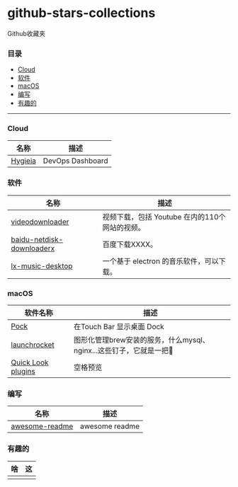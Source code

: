# github-stars-collections

Github收藏夹

### 目录

* [Cloud](#)
* [软件](#)
* [macOS](#macOS)
* [编写](#编写)
* [有趣的](#)

--- 

### Cloud

| 名称 | 描述 |
| --- | --- |
| [Hygieia](https://github.com/Hygieia/Hygieia) | DevOps Dashboard  |

### 软件

| 名称 | 描述 |
| --- | --- |
| [videodownloader](https://github.com/mayeaux/videodownloader) | 视频下载，包括 Youtube 在内的110个网站的视频。  |
| [baidu-netdisk-downloaderx](https://github.com/b3log/baidu-netdisk-downloaderx) | 百度下载XXXX。  |
| [lx-music-desktop](https://github.com/lyswhut/lx-music-desktop) | 一个基于 electron 的音乐软件，可以下载。  |

### macOS

| 软件名称 | 描述 |
| --- | --- |
| [Pock](https://github.com/pigigaldi/Pock) | 在Touch Bar 显示桌面 Dock  |
| [launchrocket](https://github.com/jimbojsb/launchrocket) | 图形化管理brew安装的服务，什么mysql、nginx...这些钉子，它就是一把🔨 |
| [Quick Look plugins](https://github.com/sindresorhus/quick-look-plugins) | 空格预览 |


### 编写
| 名称 | 描述 |
| --- | --- |
| [awesome-readme](https://github.com/matiassingers/awesome-readme) | awesome readme |

### 有趣的
| 啥 | 这 |
| --- | --- |
|  |   |








